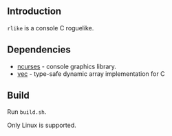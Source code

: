 ## Introduction

`rlike` is a console C roguelike.

## Dependencies

- [ncurses](https://invisible-island.net/ncurses/announce.html) - console graphics library.
-  [vec](https://github.com/rxi/vec) - type-safe dynamic array implementation for C

## Build

Run `build.sh`.

Only Linux is supported.
